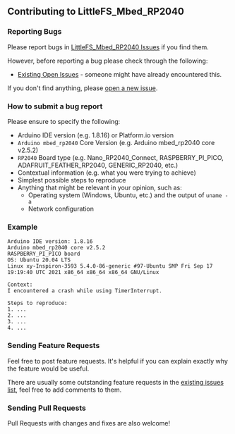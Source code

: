## Contributing to LittleFS_Mbed_RP2040

### Reporting Bugs

Please report bugs in [LittleFS_Mbed_RP2040 Issues](https://github.com/khoih-prog/LittleFS_Mbed_RP2040/issues) if you find them.

However, before reporting a bug please check through the following:

* [Existing Open Issues](https://github.com/khoih-prog/LittleFS_Mbed_RP2040/issues) - someone might have already encountered this.

If you don't find anything, please [open a new issue](https://github.com/khoih-prog/LittleFS_Mbed_RP2040/issues/new).

### How to submit a bug report

Please ensure to specify the following:

* Arduino IDE version (e.g. 1.8.16) or Platform.io version
* `Arduino mbed_rp2040` Core Version (e.g. Arduino mbed_rp2040 core v2.5.2)
* `RP2040` Board type (e.g. Nano_RP2040_Connect, RASPBERRY_PI_PICO, ADAFRUIT_FEATHER_RP2040, GENERIC_RP2040, etc.)
* Contextual information (e.g. what you were trying to achieve)
* Simplest possible steps to reproduce
* Anything that might be relevant in your opinion, such as:
  * Operating system (Windows, Ubuntu, etc.) and the output of `uname -a`
  * Network configuration


### Example

```
Arduino IDE version: 1.8.16
Arduino mbed_rp2040 core v2.5.2
RASPBERRY_PI_PICO board
OS: Ubuntu 20.04 LTS
Linux xy-Inspiron-3593 5.4.0-86-generic #97-Ubuntu SMP Fri Sep 17 19:19:40 UTC 2021 x86_64 x86_64 x86_64 GNU/Linux

Context:
I encountered a crash while using TimerInterrupt.

Steps to reproduce:
1. ...
2. ...
3. ...
4. ...
```

### Sending Feature Requests

Feel free to post feature requests. It's helpful if you can explain exactly why the feature would be useful.

There are usually some outstanding feature requests in the [existing issues list](https://github.com/khoih-prog/LittleFS_Mbed_RP2040/issues?q=is%3Aopen+is%3Aissue+label%3Aenhancement), feel free to add comments to them.

### Sending Pull Requests

Pull Requests with changes and fixes are also welcome!
